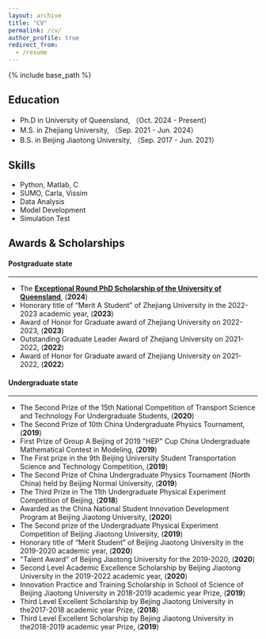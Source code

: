 ```yaml
---
layout: archive
title: "CV"
permalink: /cv/
author_profile: true
redirect_from:
  - /resume
---
```


{% include base_path %}


Education
------
* Ph.D in University of Queensland, （Oct. 2024 - Present）
* M.S. in Zhejiang University, （Sep. 2021 - Jun. 2024）
* B.S. in Beijing Jiaotong University, （Sep. 2017 - Jun. 2021）

Skills
------
* Python, Matlab, C
* SUMO, Carla, Vissim
* Data Analysis
* Model Development 
* Simulation Test

Awards & Scholarships
------
#### Postgraduate state
----
* The [**Exceptional Round PhD Scholarship of the University of Queensland**](https://scholarships.uq.edu.au/scholarship/graduate-school-scholarships-uqgss-%E2%80%93-includes-rtp), (**2024**)
* Honorary title of “Merit A Student” of Zhejiang University in the 2022-2023 academic year, (**2023**)
* Award of Honor for Graduate award of Zhejiang University on 2022-2023, (**2023**)
* Outstanding Graduate Leader Award of Zhejiang University on 2021-2022, (**2022**)
* Award of Honor for Graduate award of Zhejiang University on 2021-2022, (**2022**)

#### Undergraduate state
----
* The Second Prize of the 15th National Competition of Transport Science and Technology For Undergraduate Students, (**2020**)
* The Second Prize of 10th China Undergraduate Physics Tournament, (**2019**)
* First Prize of Group A Beijing of 2019 "HEP" Cup China Undergraduate Mathematical Contest in Modeling, (**2019**)
* The First prize in the 9th Beijing University Student Transportation Science and Technology Competition, (**2019**)
* The Second Prize of China Undergraduate Physics Tournament (North China) held by Beijing Normal University, (**2019**)
* The Third Prize in The 11th Undergraduate Physical Experiment Competition of Beijing, (**2018**)
* Awarded as the China National Student Innovation Development Program at Beijing Jiaotong University, (**2020**)
* The Second prize of the Undergraduate Physical Experiment Competition of Beijing Jiaotong University, (**2019**)
* Honorary title of “Merit Student” of Beijing Jiaotong University in the 2019-2020 academic year, (**2020**)
* "Talent Award" of Beijing Jiaotong University for the 2019-2020, (**2020**)
* Second Level Academic Excellence Scholarship by Beijing Jiaotong University in the 2019-2022 academic year, (**2020**)
* Innovation Practice and Training Scholarship in School of Science of Beijing Jiaotong University in 2018-2019 academic year Prize, (**2019**)
* Third Level Excellent Scholarship by Bejing Jiaotong University in the2017-2018 academic year Prize, (**2018**)
* Third Level Excellent Scholarship by Bejing Jiaotong University in the2018-2019 academic year Prize, (**2019**)
